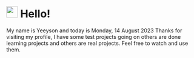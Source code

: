  <h1>
    <img src="https://emojis.slackmojis.com/emojis/images/1643510097/45343/hi.gif?1643510097" width="30"/> 
    Hello!
 </h1>
 <p>
    My name is Yeeyson and today is Monday, 14 August 2023
    Thanks for visiting my profile, I have some test projects going on others are done learning projects and others are real projects.
    Feel free to watch and use them.
 </p>